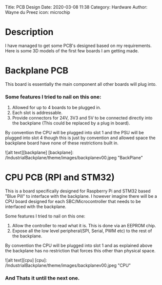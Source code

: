 Title: PCB Design
Date: 2020-03-08 11:38
Category: Hardware
Author: Wayne du Preez
icon: microchip

# Description

I have managed to get some PCB's designed based on my requirements. 
Here is some 3D models of the first few boards I am getting made.

# Backplane PCB

This board is essentially the main component all other boards will plug into.

### Some features I tried to nail on this one:

1. Allowed for up to 4 boards to be plugged in.
2. Each slot is addressable.
3. Provide connectors for 24V, 3V3 and 5V to be connected directly into the backplane (This could be replaced by a plug in board).

By convention the CPU will be plugged into slot 1 and the PSU will be plugged into slot 4 though
this is just by convention and allowed space the backplane board have none of these restrictions
built in.

![alt text][backplane]
[backplane]: /IndustrialBackplane/theme/images/backplanev00.jpeg "BackPlane"

# CPU PCB (RPI and STM32)

This is a board specifically designed for Raspberry Pi and STM32 based "Blue Pill" to interface with
the backplane. I however imagine there will be a CPU board designed for each SBC/Microcontroller that
needs to be interfaced with the backplane.

Some features I tried to nail on this one:

1. Allow the controller to read what it is. This is done via an EEPROM chip.
2. Expose all the low level peripheral(SPI, Serial, PWM etc) to the rest of the backplane.

By convention the CPU will be plugged into slot 1 and as explained above the backplane has no restriction that
forces this other than physical space.

![alt text][cpu]
[cpu]: /IndustrialBackplane/theme/images/backplanev00.jpeg "CPU"

### __And Thats it until the next one.__